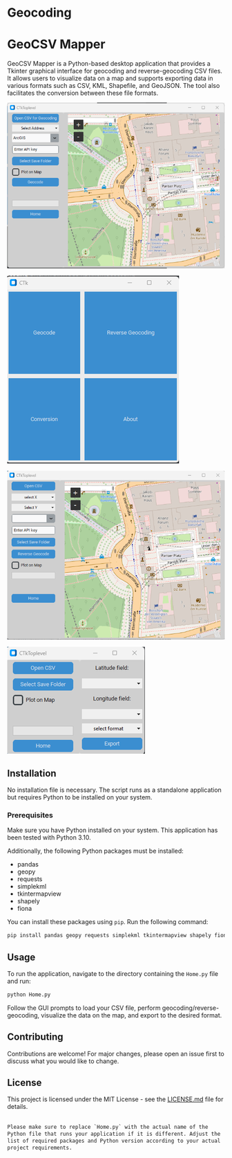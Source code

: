 # Geocoding



# GeoCSV Mapper

GeoCSV Mapper is a Python-based desktop application that provides a Tkinter graphical interface for geocoding and reverse-geocoding CSV files. It allows users to visualize data on a map and supports exporting data in various formats such as CSV, KML, Shapefile, and GeoJSON. The tool also facilitates the conversion between these file formats.

![GeoCSV Mapper Geocoding](images/Geocoding.png)

![GeoCSV Mapper Home](images/Home.png)

![GeoCSV Mapper Reverse Geocoding](images/ReverseGeocoding.png)

![GeoCSV Mapper Conversion](images/Conversion.png)

## Installation

No installation file is necessary. The script runs as a standalone application but requires Python to be installed on your system.

### Prerequisites

Make sure you have Python installed on your system. This application has been tested with Python 3.10.

Additionally, the following Python packages must be installed:
- pandas
- geopy
- requests
- simplekml
- tkintermapview
- shapely
- fiona

You can install these packages using `pip`. Run the following command:

```bash
pip install pandas geopy requests simplekml tkintermapview shapely fiona customtkinter
```

## Usage

To run the application, navigate to the directory containing the `Home.py` file and run:

```bash
python Home.py
```

Follow the GUI prompts to load your CSV file, perform geocoding/reverse-geocoding, visualize the data on the map, and export to the desired format.

## Contributing

Contributions are welcome! For major changes, please open an issue first to discuss what you would like to change.

## License

This project is licensed under the MIT License - see the [LICENSE.md](LICENSE.md) file for details.
```

Please make sure to replace `Home.py` with the actual name of the Python file that runs your application if it is different. Adjust the list of required packages and Python version according to your actual project requirements.
